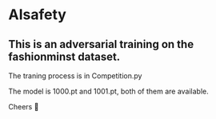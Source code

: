 # AIsafety
## This is an adversarial training on the fashionminst dataset.
The traning process is in Competition.py

The model is 1000.pt and 1001.pt, both of them are available.

Cheers 🍺
